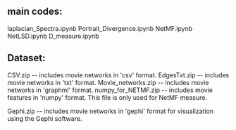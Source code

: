 main codes:
-----------
laplacian_Spectra.ipynb
Portrait_Divergence.ipynb
NetMF.ipynb
NetLSD.ipynb
D_measure.ipynb

Dataset:
--------
CSV.zip                -- includes movie networks in 'csv' format.
EdgesTxt.zip           -- includes movie networks in 'txt' format.
Movie_networks.zip     -- includes movie networks in 'graphml' format.
numpy_for_NETMF.zip    -- includes movie features in 'numpy' format. This file is only used for NetMF measure.

Gephi.zip              -- includes movie networks in 'gephi' format for visualization using the Gephi software.
